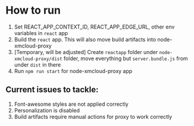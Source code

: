 # How to run
1. Set REACT_APP_CONTEXT_ID, REACT_APP_EDGE_URL, other env variables in `react` app
2. Build the `react` app. This will also move build artifacts into node-xmcloud-proxy
3. [Temporary, will be adjusted] Create `reactapp` folder under `node-xmcloud-proxy/dist` folder, move everything but `server.bundle.js` from under `dist` in there
4. Run `npm run start` for node-xmcloud-proxy app

## Current issues to tackle:
1. Font-awesome styles are not applied correctly
2. Personalization is disabled
3. Build artifacts require manual actions for proxy to work correctly
